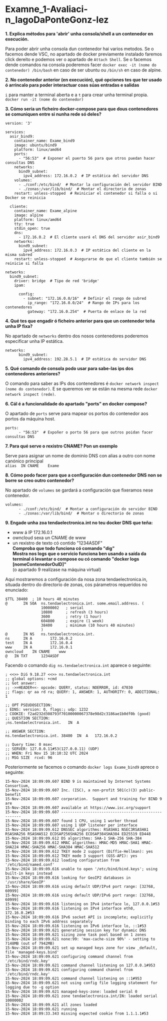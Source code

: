 # Examne_1-Avaliaci-n_IagoDaPonteGonz-lez

**1. Explica métodos para 'abrir' unha consola/shell a un contenedor en execución.**

Para poder abrir unha consola dun contenedor hai varios metodos. Se o facemos dende VSC, no apartado de docker previamente instalado faremos click dereito e podemos ver o apartado de `Attach Shell`. Se o facemos dende comandos na consola poderemos facer `docker exec -it (nome do contenedor) /bin/bash` en caso de ser ubuntu ou `/bin/sh` en caso de alpine.

**2. No contenedor anterior (en execución), qué opciones tes que ter usado ó arrincalo para poder interactuar coas súas entradas e salidas**

`i` para manter a terminal aberta e a `t` para crear unha terminal propia.
`docker run -it (nome do contenedor)`

**3. Cómo sería un ficheiro docker-compose para que dous contenedores se comuniquen entre si nunha rede só deles?**

```
version: '3'

services:
  asir_bind9:
    container_name: Exame_bind9
    image: ubuntu/bind9
    platform: linux/amd64
    ports:
      - "56:53"  # Exponer el puerto 56 para que otros puedan hacer consultas DNS
    networks:
      bind9_subnet:
        ipv4_address: 172.16.0.2  # IP estática del servidor DNS
    volumes:
      - ./conf:/etc/bind/  # Montar la configuración del servidor BIND
      - ./zonas:/var/lib/bind/  # Montar el directorio de zonas
    restart: unless-stopped  # Reiniciar el contenedor si falla o si Docker se reinicia

  cliente:
    container_name: Exame_alpine
    image: alpine
    platform: linux/amd64
    tty: true
    stdin_open: true
    dns:
      - 172.16.0.2  # El cliente usará el DNS del servidor asir_bind9
    networks:
      bind9_subnet:
        ipv4_address: 172.16.0.3  # IP estática del cliente en la misma subred
    restart: unless-stopped  # Asegurarse de que el cliente también se reinicie si falla

networks:
  bind9_subnet:
    driver: bridge  # Tipo de red 'bridge'
    ipam:
     
      config:
        - subnet: "172.16.0.0/16"  # Definir el rango de subred
          ip_range: "172.16.0.0/24"  # Rango de IPs para los contenedores
          gateway: "172.16.0.254"  # Puerta de enlace de la red
```

**4. Qué tes que engadir ó ficheiro anterior para que un contenedor teña unha IP fixa?**

No apartado de `networks` dentro dos nosos contenedores poderemos especificar unha IP estática.  

```
networks:
      bind9_subnet:
        ipv4_address: 192.28.5.1  # IP estática do servidor DNS
```

**5. Qué comando de consola podo usar para sabe-las ips dos contenedores anteriores?**

O comando para saber as IPs dos contenedores é `docker network inspect (nome do contenedor)`. E se queremos ver se están na mesma rede `docker network inspect (rede)`. 

**6. Cál é a funcionalidade do apartado "ports" en docker compose?**

O apartado de `ports` serve para mapear os portos do contenedor aos portos da máquina host.

```
ports:
      - "56:53"  # Expoñer o porto 56 para que outros poidan facer consultas DNS
```

**7. Para qué serve o rexistro CNAME? Pon un exemplo**

Serve para asignar un nome de dominio DNS con alias a outro con nome canónico principal  
`alias	IN CNAME	Exame`

**8. Cómo podo facer para que a configuración dun contenedor DNS non se borre se creo outro contenedor?**

No apartado de `volumes` se gardará a configuración que fixeramos nese contenedor.  

```
volumes:
      - ./conf:/etc/bind/  # Montar a configuración do servidor BIND
      - ./zonas:/var/lib/bind/  # Montar o directorio de zonas
```

**9. Engade unha zoa tendaelectronica.int no teu docker DNS que teña:**
- www á IP 172.16.0.1  
- owncloud sexa un CNAME de www  
- un rexistro de texto có contido "1234ASDF"  
**Comproba que todo funciona có comando "dig"**  
**Mostra nos logs que o servicio funciona ben usando a saída da terminal ó levantar o compose ou có comando "docker logs [nomeContenedorOuID]"**  
(o apartado 9 realízase na máquina virtual)


Aquí mostraremos a configuración da nosa zona tendaelectronica.in, situada dentro do directorio de zonas, cos párametros requeridos no enunciado:

```
$TTL 38400	; 10 hours 40 minutes
@		IN SOA	ns.tendaelectronica.int. some.email.address. (
				10000002   ; serial
				10800      ; refresh (3 hours)
				3600       ; retry (1 hour)
				604800     ; expire (1 week)
				38400      ; minimum (10 hours 40 minutes)
				)
@		IN NS	ns.tendaelectronica.int.
ns		IN A		172.16.0.2
test	IN A		172.16.0.4
www		IN A		172.16.0.1
owncloud	IN CNAME	www
@	IN TXT		1234ASDF
``` 

Facendo o comando `dig ns.tendaelectronica.int` aparece o seguinte: 

```
; <<>> DiG 9.18.27 <<>> ns.tendaelectronica.int
;; global options: +cmd
;; Got answer:
;; ->>HEADER<<- opcode: QUERY, status: NOERROR, id: 47030
;; flags: qr aa rd ra; QUERY: 1, ANSWER: 1, AUTHORITY: 0, ADDITIONAL: 1

;; OPT PSEUDOSECTION:
; EDNS: version: 0, flags:; udp: 1232
; COOKIE: f2ad232d308793f70100000067378e98d2c3186ae1b0df0b (good)
;; QUESTION SECTION:
;ns.tendaelectronica.int.	IN	A

;; ANSWER SECTION:
ns.tendaelectronica.int. 38400	IN	A	172.16.0.2

;; Query time: 0 msec
;; SERVER: 127.0.0.11#53(127.0.0.11) (UDP)
;; WHEN: Fri Nov 15 18:10:32 UTC 2024
;; MSG SIZE  rcvd: 96
```

Posteriormente se facemos o comando `docker logs Exame_bind9` aprece o seguinte:

```
15-Nov-2024 18:09:09.607 BIND 9 is maintained by Internet Systems Consortium,
15-Nov-2024 18:09:09.607 Inc. (ISC), a non-profit 501(c)(3) public-benefit 
15-Nov-2024 18:09:09.607 corporation.  Support and training for BIND 9 are 
15-Nov-2024 18:09:09.607 available at https://www.isc.org/support
15-Nov-2024 18:09:09.607 ----------------------------------------------------
15-Nov-2024 18:09:09.607 found 1 CPU, using 1 worker thread
15-Nov-2024 18:09:09.607 using 1 UDP listener per interface
15-Nov-2024 18:09:09.612 DNSSEC algorithms: RSASHA1 NSEC3RSASHA1 RSASHA256 RSASHA512 ECDSAP256SHA256 ECDSAP384SHA384 ED25519 ED448
15-Nov-2024 18:09:09.612 DS algorithms: SHA-1 SHA-256 SHA-384
15-Nov-2024 18:09:09.612 HMAC algorithms: HMAC-MD5 HMAC-SHA1 HMAC-SHA224 HMAC-SHA256 HMAC-SHA384 HMAC-SHA512
15-Nov-2024 18:09:09.612 TKEY mode 2 support (Diffie-Hellman): yes
15-Nov-2024 18:09:09.612 TKEY mode 3 support (GSS-API): yes
15-Nov-2024 18:09:09.612 loading configuration from '/etc/bind/named.conf'
15-Nov-2024 18:09:09.616 unable to open '/etc/bind/bind.keys'; using built-in keys instead
15-Nov-2024 18:09:09.616 looking for GeoIP2 databases in '/usr/share/GeoIP'
15-Nov-2024 18:09:09.616 using default UDP/IPv4 port range: [32768, 60999]
15-Nov-2024 18:09:09.616 using default UDP/IPv6 port range: [32768, 60999]
15-Nov-2024 18:09:09.616 listening on IPv4 interface lo, 127.0.0.1#53
15-Nov-2024 18:09:09.616 listening on IPv4 interface eth0, 172.16.0.2#53
15-Nov-2024 18:09:09.616 IPv6 socket API is incomplete; explicitly binding to each IPv6 address separately
15-Nov-2024 18:09:09.616 listening on IPv6 interface lo, ::1#53
15-Nov-2024 18:09:09.621 generating session key for dynamic DNS
15-Nov-2024 18:09:09.621 sizing zone task pool based on 1 zones
15-Nov-2024 18:09:09.621 none:99: 'max-cache-size 90%' - setting to 7148MB (out of 7942MB)
15-Nov-2024 18:09:09.621 set up managed keys zone for view _default, file 'managed-keys.bind'
15-Nov-2024 18:09:09.621 configuring command channel from '/etc/bind/rndc.key'
15-Nov-2024 18:09:09.621 command channel listening on 127.0.0.1#953
15-Nov-2024 18:09:09.621 configuring command channel from '/etc/bind/rndc.key'
15-Nov-2024 18:09:09.621 command channel listening on ::1#953
15-Nov-2024 18:09:09.621 not using config file logging statement for logging due to -g option
15-Nov-2024 18:09:09.621 managed-keys-zone: loaded serial 0
15-Nov-2024 18:09:09.621 zone tendaelectronica.int/IN: loaded serial 10000002
15-Nov-2024 18:09:09.621 all zones loaded
15-Nov-2024 18:09:09.621 running
15-Nov-2024 18:09:33.343 missing expected cookie from 1.1.1.1#53
```
